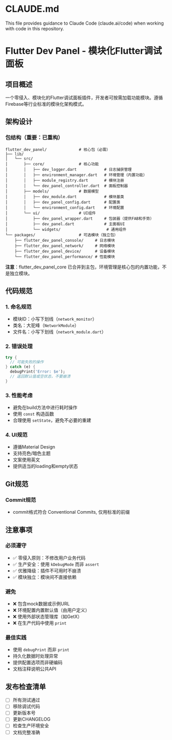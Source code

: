 # CLAUDE.md

This file provides guidance to Claude Code (claude.ai/code) when working with code in this repository.

# Flutter Dev Panel - 模块化Flutter调试面板

## 项目概述
一个零侵入、模块化的Flutter调试面板插件，开发者可按需加载功能模块。遵循Firebase等行业标准的模块化架构模式。

## 架构设计

### 包结构（重要：已重构）
```
flutter_dev_panel/              # 核心包（必需）
├── lib/
│   └── src/
│       ├── core/               # 核心功能
│       │   ├── dev_logger.dart            # 日志捕获管理
│       │   ├── environment_manager.dart   # 环境管理（内置功能）
│       │   ├── module_registry.dart       # 模块注册
│       │   └── dev_panel_controller.dart  # 面板控制器
│       ├── models/             # 数据模型
│       │   ├── dev_module.dart            # 模块基类
│       │   ├── dev_panel_config.dart      # 配置类
│       │   └── environment_config.dart    # 环境配置
│       └── ui/                 # UI组件
│           ├── dev_panel_wrapper.dart     # 包装器（提供FAB和手势）
│           ├── dev_panel.dart             # 主面板UI
│           └── widgets/                    # 通用组件
└── packages/                   # 可选模块（独立包）
    ├── flutter_dev_panel_console/     # 日志模块
    ├── flutter_dev_panel_network/     # 网络模块  
    ├── flutter_dev_panel_device/      # 设备模块
    └── flutter_dev_panel_performance/ # 性能模块
```

**注意**：flutter_dev_panel_core 已合并到主包，环境管理是核心包的内置功能，不是独立模块。

## 代码规范

### 1. 命名规范
- 模块ID：小写下划线（`network_monitor`）
- 类名：大驼峰（`NetworkModule`）
- 文件名：小写下划线（`network_module.dart`）

### 2. 错误处理
```dart
try {
  // 可能失败的操作
} catch (e) {
  debugPrint('Error: $e');
  // 返回默认值或空状态，不要崩溃
}
```

### 3. 性能考虑
- 避免在build方法中进行耗时操作
- 使用 `const` 构造函数
- 合理使用 `setState`，避免不必要的重建

### 4. UI规范
- 遵循Material Design
- 支持亮色/暗色主题
- 文案使用英文
- 提供适当的loading和empty状态

## Git规范

### Commit规范
- commit格式符合 Conventional Commits, 仅用标准的前缀

## 注意事项

### 必须遵守
- ✅ 零侵入原则：不修改用户业务代码
- ✅ 生产安全：使用 `kDebugMode` 而非 `assert`
- ✅ 优雅降级：插件不可用时不崩溃
- ✅ 模块独立：模块间不直接依赖

### 避免
- ❌ 包含mock数据或示例URL
- ❌ 环境配置内置默认值（由用户定义）
- ❌ 使用外部状态管理库（如GetX）
- ❌ 在生产代码中使用 `print`

### 最佳实践
- 使用 `debugPrint` 而非 `print`
- 持久化数据时处理异常
- 提供配置选项而非硬编码
- 文档注释说明公共API

## 发布检查清单
- [ ] 所有测试通过
- [ ] 移除调试代码
- [ ] 更新版本号
- [ ] 更新CHANGELOG
- [ ] 检查生产环境安全
- [ ] 文档完整准确